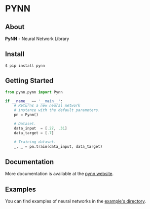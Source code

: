 # PYNN

## About

**PyNN** - Neural Network Library

## Install

```shell
$ pip install pynn
```

## Getting Started

```python
from pynn.pynn import Pynn

if __name__ == '__main__':
    # Returns a new neural network
    # instance with the default parameters.
    pn = Pynn()

    # Dataset.
    data_input  = [.27, .31]
    data_target = [.7]

    # Training dataset.
    _, _ = pn.train(data_input, data_target)
```

## Documentation

More documentation is available at the [pynn website](https://teratron.github.io/pynn).

## Examples

You can find examples of neural networks in the 
[example's directory](https://github.com/teratron/pynn/tree/master/examples).
